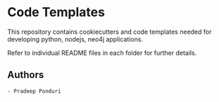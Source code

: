 # Code Templates

This repository contains cookiecutters and code templates needed for developing python, nodejs, neo4j applications.

Refer to individual README files in each folder for further details.


## Authors

    - Pradeep Ponduri

